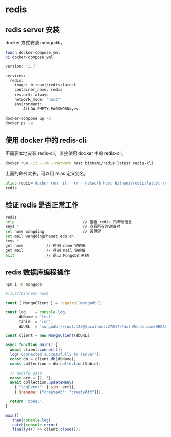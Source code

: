 # redis

## redis server 安装

docker 方式安装 mongodb。

```bash
touch docker-compose.yml
vi docker-compose.yml

version: '3.7'

services:
  redis:
    image: bitnami/redis:latest
    container_name: redis
    restart: always
    network_mode: "host"
    environment:
      - ALLOW_EMPTY_PASSWORD=yes

docker-compose up -d
docker ps -a
```

## 使用 docker 中的 redis-cli

不需要本地安装 redis-cli，直接使用 docker 中的 redis-cli。

```bash
docker run -it --rm --network host bitnami/redis:latest redis-cli
```

上面的命令太长，可以用 alias 定义别名。

```bash
alias redis='docker run -it --rm --network host bitnami/redis:latest redis-cli'
redis
```

## 验证 redis 是否正常工作

```bash
redis
help                              // 查看 redis 的帮助信息
keys *                            // 查看所有的键值对
set name wangding                 // 设置键
set mail wangding@heuet.edu.cn
keys *
get name          // 得到 name 键的值
get mail          // 得到 mail 键的值
exit              // 退出 MongoDB 系统
```

## redis 数据库编程操作

```bash
npm i -D mongodb
```

```javascript
#!/usr/bin/env node

const { MongoClient } = require('mongodb');

const log    = console.log,
      dbName = 'test',
      table  = 'log',
      dbURL  = 'mongodb://root:123@localhost:27017/?authMechanism=DEFAULT';

const client = new MongoClient(dbURL);

async function main() {
  await client.connect();
  log('Connected successfully to server');
  const db = client.db(dbName);
  const collection = db.collection(table);

  // modify data
  const arr = [2, 3];
  await collection.updateMany(
    { "logEvent": { $in: arr}},
    { $rename: {"createAt": "createAtt"}});

  return 'done.';
}

main()
  .then(console.log)
  .catch(console.error)
  .finally(() => client.close());
```
